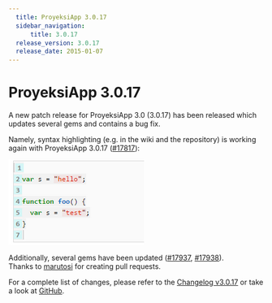 ```yaml
---
  title: ProyeksiApp 3.0.17
  sidebar_navigation:
      title: 3.0.17
  release_version: 3.0.17
  release_date: 2015-01-07
---
```



# ProyeksiApp 3.0.17

A new patch release for ProyeksiApp 3.0 (3.0.17) has been released which
updates several gems and contains a bug fix.

Namely, syntax highlighting (e.g. in the wiki and the repository) is
working again with ProyeksiApp 3.0.17
([\#17817](https://community.openproject.org/work_packages/17817 "Syntax highlighting not working properly  (closed)")):

![SyntaxHighlighting](SyntaxHighlighting.png)

Additionally, several gems have been updated
([\#17937](https://community.openproject.org/work_packages/17937 "Bundle update thin (closed)"),
[\#17938](https://community.openproject.org/work_packages/17938 "Update MySQL2 to 0.3.17 (closed)")).  
Thanks to [marutosi](https://github.com/marutosi) for creating pull
requests.

For a complete list of changes, please refer to the [Changelog
v3.0.17](https://community.openproject.org/versions/545) or take a look
at [GitHub](https://github.com/opf/openproject/tree/v3.0.17).


